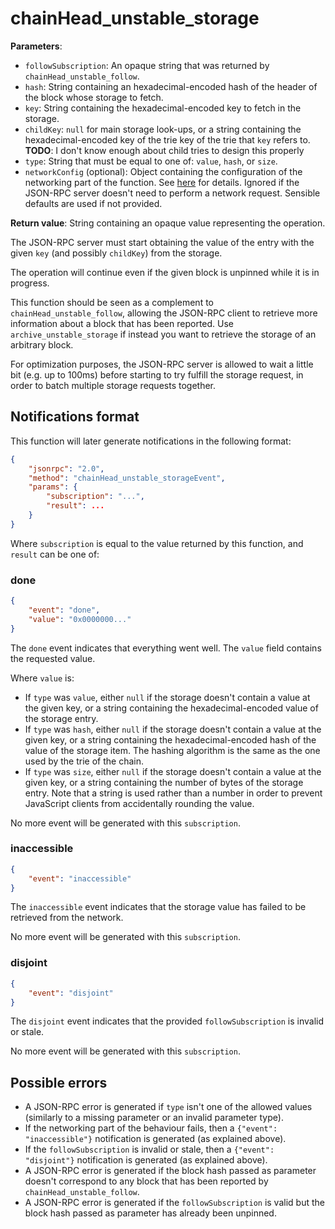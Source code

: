 # chainHead_unstable_storage

**Parameters**:

- `followSubscription`: An opaque string that was returned by `chainHead_unstable_follow`.
- `hash`: String containing an hexadecimal-encoded hash of the header of the block whose storage to fetch.
- `key`: String containing the hexadecimal-encoded key to fetch in the storage.
- `childKey`: `null` for main storage look-ups, or a string containing the hexadecimal-encoded key of the trie key of the trie that `key` refers to. **TODO**: I don't know enough about child tries to design this properly
- `type`: String that must be equal to one of: `value`, `hash`, or `size`.
- `networkConfig` (optional): Object containing the configuration of the networking part of the function. See [here](./introduction.md) for details. Ignored if the JSON-RPC server doesn't need to perform a network request. Sensible defaults are used if not provided.

**Return value**: String containing an opaque value representing the operation.

The JSON-RPC server must start obtaining the value of the entry with the given `key` (and possibly `childKey`) from the storage.

The operation will continue even if the given block is unpinned while it is in progress.

This function should be seen as a complement to `chainHead_unstable_follow`, allowing the JSON-RPC client to retrieve more information about a block that has been reported. Use `archive_unstable_storage` if instead you want to retrieve the storage of an arbitrary block.

For optimization purposes, the JSON-RPC server is allowed to wait a little bit (e.g. up to 100ms) before starting to try fulfill the storage request, in order to batch multiple storage requests together.

## Notifications format

This function will later generate notifications in the following format:

```json
{
    "jsonrpc": "2.0",
    "method": "chainHead_unstable_storageEvent",
    "params": {
        "subscription": "...",
        "result": ...
    }
}
```

Where `subscription` is equal to the value returned by this function, and `result` can be one of:

### done

```json
{
    "event": "done",
    "value": "0x0000000..."
}
```

The `done` event indicates that everything went well. The `value` field contains the requested value.

Where `value` is:

- If `type` was `value`, either `null` if the storage doesn't contain a value at the given key, or a string containing the hexadecimal-encoded value of the storage entry.
- If `type` was `hash`, either `null` if the storage doesn't contain a value at the given key, or a string containing the hexadecimal-encoded hash of the value of the storage item. The hashing algorithm is the same as the one used by the trie of the chain.
- If `type` was `size`, either `null` if the storage doesn't contain a value at the given key, or a string containing the number of bytes of the storage entry. Note that a string is used rather than a number in order to prevent JavaScript clients from accidentally rounding the value.

No more event will be generated with this `subscription`.

### inaccessible

```json
{
    "event": "inaccessible"
}
```

The `inaccessible` event indicates that the storage value has failed to be retrieved from the network.

No more event will be generated with this `subscription`.

### disjoint

```json
{
    "event": "disjoint"
}
```

The `disjoint` event indicates that the provided `followSubscription` is invalid or stale.

No more event will be generated with this `subscription`.

## Possible errors

- A JSON-RPC error is generated if `type` isn't one of the allowed values (similarly to a missing parameter or an invalid parameter type).
- If the networking part of the behaviour fails, then a `{"event": "inaccessible"}` notification is generated (as explained above).
- If the `followSubscription` is invalid or stale, then a `{"event": "disjoint"}` notification is generated (as explained above).
- A JSON-RPC error is generated if the block hash passed as parameter doesn't correspond to any block that has been reported by `chainHead_unstable_follow`.
- A JSON-RPC error is generated if the `followSubscription` is valid but the block hash passed as parameter has already been unpinned.
